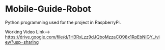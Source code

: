 # Mobile-Guide-Robot

Python programming used for the project in RaspberryPi.

Working Video Link-->     https://drive.google.com/file/d/1H3RxLzz9dJQboMzzaCO98x1RpEbNIGY_/view?usp=sharing
